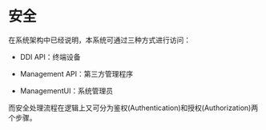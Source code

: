 # 安全

在系统架构中已经说明，本系统可通过三种方式进行访问：

* DDI API：终端设备

* Management API：第三方管理程序

* ManagementUI：系统管理员

而安全处理流程在逻辑上又可分为鉴权\(Authentication\)和授权\(Authorization\)两个步骤。

